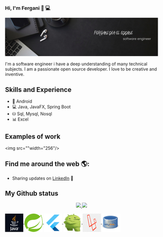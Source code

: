 ### Hi, I'm Fergani 🤗 💻


<img src="https://raw.githubusercontent.com/FER25-Code/FER25-Code/master/cover.png" alt="banner that says Fergani">

I'm a software engineer i have a deep understanding of many technical subjects. I am a passionate open source developer. I love to be creative and inventive.

## Skills and Experience
* 📱 Android 
* 💻 Java, JavaFX, Spring Boot
* ⛁ Sql, Mysql, Nosql
* 📊 Excel

## Examples of work 
<img src=""width="256"/>

## Find me around the web 🌎:
- Sharing updates on <a href="https://www.linkedin.com/in/fergani-dia-el-eddine-8575b1151/">LinkedIn</a> 💼

## My Github status
<div align="center">
  <a href="https://github.com/FER25-Code">
  <img height="180em" src="https://github-readme-stats.vercel.app/api?username=FER25-Code&show_icons=true&theme=dark&include_all_commits=true&      count_private=true"/>
  <img height="180em" src="https://github-readme-stats.vercel.app/api/top-langs/?username=FER25-Code&layout=compact&langs_count=7&theme=dark"/>
</div>  
  <div style="display: inline_block"><br>
     <img align="center" alt="Rafa-Js" height="60" width="60" src="https://github.com/FER25-Code/FER25-Code/blob/main/java-logo.svg">
     <img align="center" alt="Rafa-Js" height="60" width="60" src="https://github.com/FER25-Code/FER25-Code/blob/main/spring boot.svg">
     <img align="center" alt="Rafa-Js" height="60" width="60" src="https://github.com/FER25-Code/FER25-Code/blob/main/flutter.svg">
     <img align="center" alt="Rafa-Js" height="60" width="60" src="https://github.com/FER25-Code/FER25-Code/blob/main/android.svg">
     <img align="center" alt="Rafa-Js" height="60" width="60" src="https://github.com/FER25-Code/FER25-Code/blob/main/logolar.png"> 
     <img align="center" alt="Rafa-Js" height="60" width="60" src="https://github.com/FER25-Code/FER25-Code/blob/main/mysql.svg">
</div>
